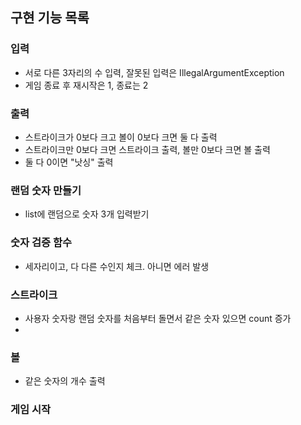 ## 구현 기능 목록

### 입력

+ 서로 다른 3자리의 수 입력, 잘못된 입력은 IllegalArgumentException
+ 게임 종료 후 재시작은 1, 종료는 2

### 출력

+ 스트라이크가 0보다 크고 볼이 0보다 크면 둘 다 출력
+ 스트라이크만 0보다 크면 스트라이크 출력, 볼만 0보다 크면 볼 출력
+ 둘 다 0이면 "낫싱" 출력

### 랜덤 숫자 만들기

+ list에 랜덤으로 숫자 3개 입력받기

### 숫자 검증 함수

- 세자리이고, 다 다른 수인지 체크. 아니면 에러 발생

### 스트라이크

- 사용자 숫자랑 랜덤 숫자를 처음부터 돌면서 같은 숫자 있으면 count 증가
-

### 볼

- 같은 숫자의 개수 출력

### 게임 시작
